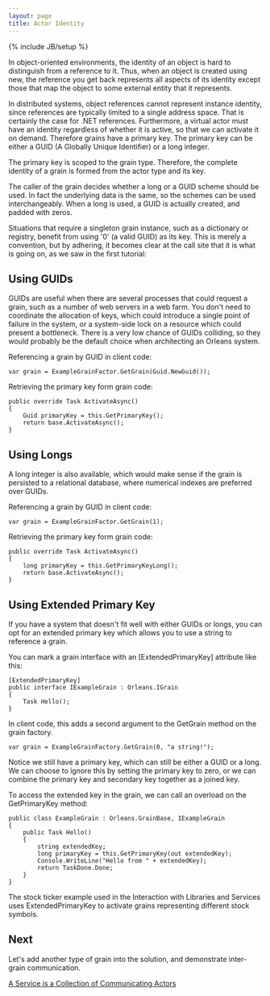```yaml
---
layout: page
title: Actor Identity
---
```

{% include JB/setup %}

In object-oriented environments, the identity of an object is hard to distinguish from a reference to it. Thus, when an object is created using new, the reference you get back represents all aspects of its identity except those that map the object to some external entity that it represents.

 In distributed systems, object references cannot represent instance identity, since references are typically limited to a single address space. That is certainly the case for .NET references. Furthermore, a virtual actor must have an identity regardless of whether it is active, so that we can activate it on demand. Therefore grains have a primary key. The primary key can be either a GUID (A Globally Unique Identifier) or a long integer.

 The primary key is scoped to the grain type. Therefore, the complete identity of a grain is formed from the actor type and its key. 

 The caller of the grain decides whether a long or a GUID scheme should be used. In fact the underlying data is the same, so the schemes can be used interchangeably. When a long is used, a GUID is actually created, and padded with zeros.

 Situations that require a singleton grain instance, such as a dictionary or registry, benefit from using '0' (a valid GUID) as its key. This is merely a convention, but by adhering, it becomes clear at the call site that it is what is going on, as we saw in the first tutorial:

## Using GUIDs

GUIDs are useful when there are several processes that could request a grain, such as a number of web servers in a web farm. You don't need to coordinate the allocation of keys, which could introduce a single point of failure in the system, or a system-side lock on a resource which could present a bottleneck. There is a very low chance of GUIDs colliding, so they would probably be the default choice when architecting an Orleans system. 

 Referencing a grain by GUID in client code:

    var grain = ExampleGrainFactor.GetGrain(Guid.NewGuid());

 Retrieving the primary key form grain code:

    public override Task ActivateAsync()
    {
        Guid primaryKey = this.GetPrimaryKey();
        return base.ActivateAsync();
    }


## Using Longs

A long integer is also available, which would make sense if the grain is persisted to a relational database, where numerical indexes are preferred over GUIDs.

 Referencing a grain by GUID in client code:

    var grain = ExampleGrainFactor.GetGrain(1);

 Retrieving the primary key form grain code:

    public override Task ActivateAsync()
    {
        long primaryKey = this.GetPrimaryKeyLong();
        return base.ActivateAsync();
    }


## Using Extended Primary Key

If you have a system that doesn't fit well with either GUIDs or longs, you can opt for an extended primary key which allows you to use a string to reference a grain.

 You can mark a grain interface with an [ExtendedPrimaryKey] attribute like this:

    [ExtendedPrimaryKey]
    public interface IExampleGrain : Orleans.IGrain
    {
        Task Hello();
    }

 In client code, this adds a second argument to the GetGrain method on the grain factory.


    var grain = ExampleGrainFactory.GetGrain(0, "a string!");


 Notice we still have a primary key, which can still be either a GUID or a long. We can choose to ignore this by setting the primary key to zero, or we can combine the primary key and secondary key together as a joined key.

 To access the extended key in the grain, we can call an overload on the  GetPrimaryKey method:

    public class ExampleGrain : Orleans.GrainBase, IExampleGrain
    {
        public Task Hello()
        {
    	    string extendedKey;
            long primaryKey = this.GetPrimaryKey(out extendedKey);
            Console.WriteLine("Hello from " + extendedKey);
            return TaskDone.Done;
        }
    }

 The stock ticker example used in the  Interaction with Libraries and Services uses ExtendedPrimaryKey to activate grains representing different stock symbols.

## Next

Let's add another type of grain into the solution, and demonstrate inter-grain communication.

[A Service is a Collection of Communicating Actors](A-Service-is-a-Collection-of-Communicating-Actors)
